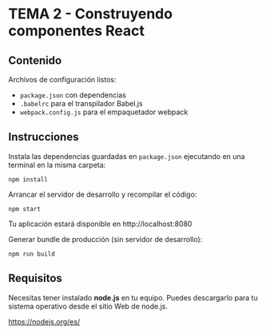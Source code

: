 # TEMA 2 - Construyendo componentes React

## Contenido

Archivos de configuración listos:

 - `package.json` con dependencias
 - `.babelrc` para el transpilador Babel.js
 - `webpack.config.js` para el empaquetador webpack

## Instrucciones

Instala las dependencias guardadas en `package.json` ejecutando en una terminal en la misma carpeta:
```
npm install
```

Arrancar el servidor de desarrollo y recompilar el código:
```
npm start
```

Tu aplicación estará disponible en http://localhost:8080

Generar bundle de producción (sin servidor de desarrollo):
```
npm run build
```

## Requisitos
Necesitas tener instalado **node.js** en tu equipo. Puedes descargarlo para tu sistema operativo desde el sitio Web de node.js.

https://nodejs.org/es/
